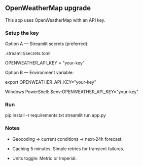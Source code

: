 ## OpenWeatherMap upgrade

This app uses OpenWeatherMap with an API key.

### Setup the key
Option A — Streamlit secrets (preferred):

.streamlit/secrets.toml

OPENWEATHER_API_KEY = "your-key"


Option B — Environment variable:


export OPENWEATHER_API_KEY="your-key"

Windows PowerShell: $env:OPENWEATHER_API_KEY="your-key"

### Run


pip install -r requirements.txt
streamlit run app.py


### Notes
- Geocoding → current conditions → next-24h forecast.
- Caching 5 minutes. Simple retries for transient failures.

- Units toggle: Metric or Imperial.
